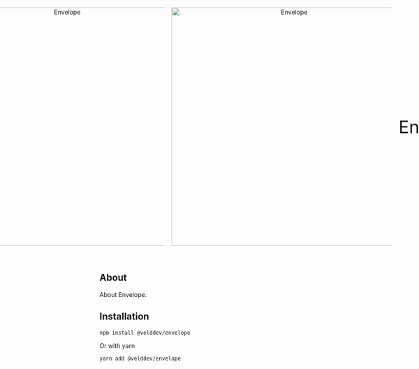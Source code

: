 <div align="center">
  <br />
  <p style="display: flex; align-items: center; justify-content: center; gap: 16px;">
    <img src="https://raw.githubusercontent.com/velddev/envelope/main/.github/assets/logo-dark.png#gh-dark-mode-only" width="546" alt="Envelope" />
    <img src="https://raw.githubusercontent.com/velddev/envelope/main/.github/assets/logo-light.png#gh-light-mode-only" width="546" alt="Envelope" />
    <span style="font-size: 40px">Envelope</span>
  </p>
  <br />
  <p>
    <!-- BADGES GO HERE -->
  </p>
</div>

## About

About Envelope.

## Installation

```sh-session
npm install @velddev/envelope
```
Or with yarn
```sh-session
yarn add @velddev/envelope
```